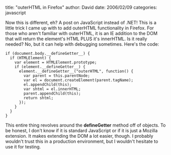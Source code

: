 
title: "outerHTML in Firefox"
author: David
date: 2006/02/09
categories: javascript

Now this is different, eh? A post on JavaScript instead of .NET! This is a little trick I came up with to add outerHTML functionality in Firefox. For those who aren't familiar with outerHTML, it is an IE addition to the DOM that will return the element's HTML PLUS it's innerHTML. Is it really needed? No, but it can help with debugging sometimes. Here's the code:

    if (document.body.__defineGetter__) {
      if (HTMLElement) {
        var element = HTMLElement.prototype;
        if (element.__defineGetter__) {
          element.__defineGetter__("outerHTML", function() {
            var parent = this.parentNode;
            var el = document.createElement(parent.tagName);
            el.appendChild(this);
            var shtml = el.innerHTML;
            parent.appendChild(this);
            return shtml;
          });
        }
      }
    }

This entire thing revolves around the __defineGetter__ method off of objects. To be honest, I don't know if it is standard JavaScript or if it is just a Mozilla extension. It makes extending the DOM a lot easier, though. I probably wouldn't trust this in a production environment, but I wouldn't hesitate to use it for testing.

